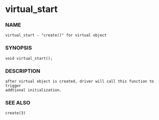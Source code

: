 # virtual_start

### NAME

    virtual_start - "create()" for virtual object

### SYNOPSIS

    void virtual_start();

### DESCRIPTION

    after virtual object is created, driver will call this function to trigger
    addtional initialization.

### SEE ALSO

    create(3)

